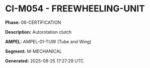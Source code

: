 # CI-M054 - FREEWHEELING-UNIT

**Phase:** 06-CERTIFICATION

**Description:** Autorotation clutch

**AMPEL:** AMPEL-01-TUW (Tube and Wing)

**Segment:** M-MECHANICAL

**Generated:** 2025-08-25 17:27:29 UTC
